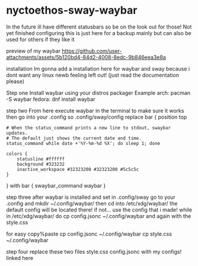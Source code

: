# nyctoethos-sway-waybar
In the future ill have different statusbars so be on the look out for those!
Not yet finished configuring this is just here for a backup mainly but can also be used for others if they like it


preview of my waybar
https://github.com/user-attachments/assets/5b120bd4-84d2-4008-8edc-9b846eea3e8a

installation
Im gonna add a installation here for waybar and sway because i dont want any linux newb feeling left out! (just read the documentation please)

Step one
Install waybar using your distros packager 
Example 
arch:
pacman -S waybar
fedora: 
dnf install waybar

step two
From here execute waybar in the terminal to make sure it works
then go into your .config so .config/sway/config 
replace 
bar {
    position top

    # When the status_command prints a new line to stdout, swaybar updates.
    # The default just shows the current date and time.
    status_command while date +'%Y-%m-%d %X'; do sleep 1; done

    colors {
        statusline #ffffff
        background #323232
        inactive_workspace #32323200 #32323200 #5c5c5c
    }
}
with 
bar {
 swaybar_command waybar
}



step three
after waybar is installed and set in .config/sway go to your .config and mkdir ~/.config/waybar/
then cd into /etc/xdg/waybar/ the default config will be located there!
if not... use the config that i made!
while in /etc/xdg/waybar/ do cp config.jsonc ~/.config/waybar and again with the style.css

for easy copy%paste 
cp config.jsonc ~/.config/waybar
cp style.css ~/.config/waybar


step four 
replace these two files
style.css 
config.jsonc with my configs!
linked here




